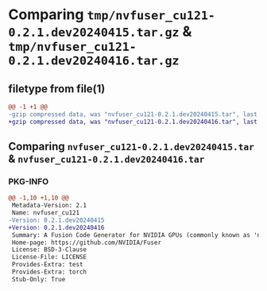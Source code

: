 # Comparing `tmp/nvfuser_cu121-0.2.1.dev20240415.tar.gz` & `tmp/nvfuser_cu121-0.2.1.dev20240416.tar.gz`

## filetype from file(1)

```diff
@@ -1 +1 @@
-gzip compressed data, was "nvfuser_cu121-0.2.1.dev20240415.tar", last modified: Mon Apr  5 07:00:00 1993, max compression
+gzip compressed data, was "nvfuser_cu121-0.2.1.dev20240416.tar", last modified: Mon Apr  5 07:00:00 1993, max compression
```

## Comparing `nvfuser_cu121-0.2.1.dev20240415.tar` & `nvfuser_cu121-0.2.1.dev20240416.tar`

### PKG-INFO

```diff
@@ -1,10 +1,10 @@
 Metadata-Version: 2.1
 Name: nvfuser_cu121
-Version: 0.2.1.dev20240415
+Version: 0.2.1.dev20240416
 Summary: A Fusion Code Generator for NVIDIA GPUs (commonly known as 'nvFuser')
 Home-page: https://github.com/NVIDIA/Fuser
 License: BSD-3-Clause
 License-File: LICENSE
 Provides-Extra: test
 Provides-Extra: torch
 Stub-Only: True
```

